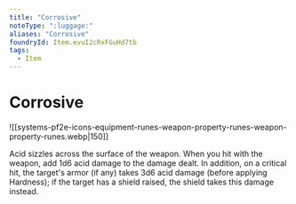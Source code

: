 ```yaml
---
title: "Corrosive"
noteType: ":luggage:"
aliases: "Corrosive"
foundryId: Item.evuI2cRxFGuHd7tb
tags:
  - Item
---
```


# Corrosive
![[systems-pf2e-icons-equipment-runes-weapon-property-runes-weapon-property-runes.webp|150]]

Acid sizzles across the surface of the weapon. When you hit with the weapon, add 1d6 acid damage to the damage dealt. In addition, on a critical hit, the target's armor (if any) takes 3d6 acid damage (before applying Hardness); if the target has a shield raised, the shield takes this damage instead.
